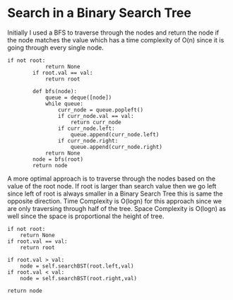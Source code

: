 # Search in a Binary Search Tree

Initially I used a BFS to traverse through the nodes and return the node if the node matches the value which has a time complexity of O(n) since it is going through every single node.

```
if not root:
            return None
        if root.val == val:
            return root

        def bfs(node):
            queue = deque([node])
            while queue:
                curr_node = queue.popleft()
                if curr_node.val == val:
                    return curr_node
                if curr_node.left:
                    queue.append(curr_node.left)
                if curr_node.right:
                    queue.append(curr_node.right)
            return None
        node = bfs(root)
        return node
```

A more optimal approach is to traverse through the nodes based on the value of the root node. If root is larger than search value then we go left since left of root is always smaller in a Binary Search Tree this is same the opposite direction. Time Complexity is O(logn) for this approach since we are only traversing through half of the tree. Space Complexity is O(logn) as well since the space is proportional the height of tree.

```
if not root:
    return None
if root.val == val:
    return root

if root.val > val:
    node = self.searchBST(root.left,val)
if root.val < val:
    node = self.searchBST(root.right,val)

return node
```
